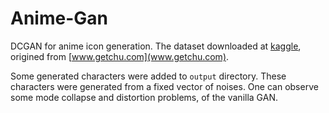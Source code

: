 # Anime-Gan

DCGAN for anime icon generation. The dataset downloaded at [kaggle](https://www.kaggle.com/soumikrakshit/anime-faces), origined from [www.getchu.com](www.getchu.com).

Some generated characters were added to `output` directory. These characters were generated from a fixed vector of noises. One can observe some mode collapse and distortion problems, of the vanilla GAN.